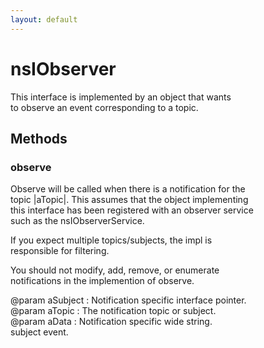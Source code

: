 ```yaml
---
layout: default
---
```


# nsIObserver #
  
This interface is implemented by an object that wants  
to observe an event corresponding to a topic.  
  

## Methods ##

### observe ###
  
Observe will be called when there is a notification for the  
topic |aTopic|.  This assumes that the object implementing  
this interface has been registered with an observer service  
such as the nsIObserverService.   
  
If you expect multiple topics/subjects, the impl is   
responsible for filtering.  
  
You should not modify, add, remove, or enumerate   
notifications in the implemention of observe.   
  
@param aSubject : Notification specific interface pointer.  
@param aTopic   : The notification topic or subject.  
@param aData    : Notification specific wide string.  
                   subject event.  
  
